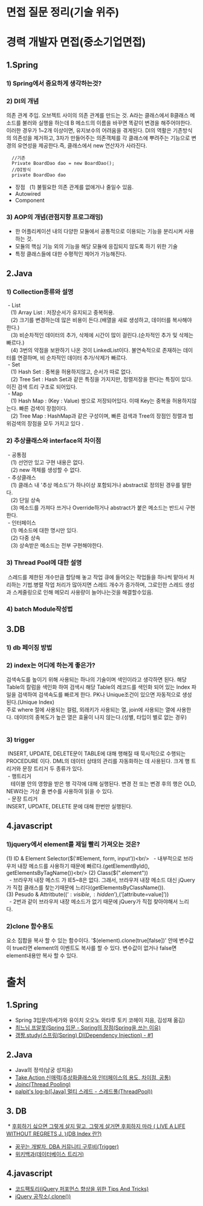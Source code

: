 
면접 질문 정리(기술 위주)
======================
# 경력 개발자 면접(중소기업면접)
## 1.Spring
### 1) Spring에서 중요하게 생각하는것?

### 2) DI의 개념
  의존 관계 주입. 오브젝트 사이의 의존 관계를 만드는 것.  A라는 클래스에서 B클래스 메소드를 불러와 실행을 하는데 B 메소드의 이름을 바꾸면 똑같이 변경을 해주어야한다. 이러한 경우가 1~2개 이상이면, 유지보수의 어려움을 겪게된다. DI의 역활은 기존방식의 의존성을 제거하고, 3자가 만들어주는 의존객체를 각 클래스에 뿌려주는 기능으로 변경의 유연성을 제공한다.즉, 클래스에서 new 연산자가 사라진다.
```
  //기존
  Private BoardDao dao = new BoardDao();
  //DI방식
  private BoardDao dao
```
 - 장점
   (1) 불필요한 의존 관계를 없애거나 줄일수 있음.<br/>
 - Autowired<br/>
 - Component<br/>
### 3) AOP의 개념(관점지향 프로그래밍)
 - 한 어플리케이션 내의 다양한 모듈에서 공통적으로 이용되는 기능을 분리시켜 사용하는 것.
 - 모듈의 핵심 기능 외의 기능을 해당 모듈에 응집되지 않도록 하기 위한 기술
 - 특정 클래스들에 대한 수평적인 제어가 가능해진다.

## 2.Java
### 1) Collection종류와 설명
  - List<br/>
    (1) Array List : 저장순서가 유지되고 중복허용.<br/>
    (2) 크기를 변경하는데 많은 비용이 든다.(배열을 새로 생성하고, 데이터를 복사해야한다.)<br/>
    (3) 비순차적인 데이터의 추가, 삭제에 시간이 많이 걸린다.(순차적인 추가 및 삭제는 빠르다.)<br/>
    (4) 3번의 약점을 보완하기 나온 것이 LinkedList이다. 불연속적으로 존재하는 데이터를 연결하며, 비 순차적인 데이터 추가/삭제가 빠르다.<br/>
  - Set<br/>
    (1) Hash Set : 중복을 허용하지않고, 순서가 따로 없다.<br/>
    (2) Tree Set : Hash Set과 같은 특징을 가지지만, 정렬저장을 한다는 특징이 있다. 이진 검색 트리 구조로 되어있다.<br/>
  - Map<br/>
    (1) Hash Map : (Key : Value) 쌍으로 저장되어있다. 이때 Key는 중복을 허용하지않는다. 빠른 검색이 장점이다.<br/>
    (2) Tree Map : HashMap과 같은 구성이며, 빠른 검색과 Tree의 장점인 정렬과 범위검색의 장점을 모두 가지고 있다 .<br/>
### 2) 추상클래스와 interface의 차이점

  - 공통점<br/>
    (1) 선언만 있고 구현 내용은 없다.<br/>
    (2) new 객체를 생성할 수 없다.<br/>
  - 추상클래스<br/>
    (1) 클래스 내 '추상 메소드'가 하나이상 포함되거나 abstract로 정의된 경우를 말한다.<br/>
    (2) 단일 상속<br/>
    (3) 메소드를 가져다 쓰거나 Override하거나 abstract가 붙은 메소드는 반드시 구현한다.<br/>
  - 인터페이스<br/>
    (1) 메소드에 대한 명시만 있다.<br/>
    (2) 다중 상속<br/>
    (3) 상속받은 메소드는 전부 구현해야한다.<br/>

### 3) Thread Pool에 대한 설명

  스레드를 제한된 개수만큼 할당해 놓고 작업 큐에 들어오는 작업들을 하나씩 맡아서 처리하는 기법.병렬 작업 처리가 많아지면 스레드 개수가 증가하며, 그로인한 스레드 생성과 스케줄링으로 인해 메모리 사용량이 늘어나는것을 해결할수있음.<br/>
   
### 4) batch Module작성법

## 3.DB
### 1) db 페이징 방법
### 2) index는 어디에 하는게 좋은가?
  검색속도를 높이기 위해 사용되는 하나의 기술이며 색인이라고 생각하면 된다. 해당 Table의 칼럼을 색인화 하여 검색시 해당 Table의 레코드를 색인화 되어 있는 Index 파일을 검색하여 검색속도를 빠르게 한다. PK나 Unique조건이 있으면 자동적으로 생성된다.(Unique Index)</br>
  주로 where 절에 사용되는 컬럼, 외래키가 사용되는 열, join에 사용되는 열에 사용한다. 데이터의 중복도가 높은 열은 효율이 나지 않는다.(성별, 타입이 별로 없는 경우)</br>
  
### 3) trigger
  INSERT, UPDATE, DELETE문이 TABLE에 대해 행해질 때 묵시적으로 수행되는 PROCEDURE 이다. DML의 데이터 상태의 관리를 자동화하는 데 사용된다. 크게 행 트리거와 문장 트리거 두 종류가 있다.<br/>
  - 행트리거<br/>
    테이블 안의 영향을 받은 행 각각에 대해 실행된다. 변경 전 또는 변경 후의 행은 OLD, NEW라는 가상 줄 변수를 사용하여 읽을 수 있다.<br/>
  - 문장 트리거<br/>
    INSERT, UPDATE, DELETE 문에 대해 한번만 실행된다.<br/>
## 4.javascript
### 1)jquery에서 element를 제일 빨리 가져오는 것은?
 (1) ID & Element Selector($(‘#Element, form, input’))<br/>
   - 내부적으로 브라우저 내장 메소드를 사용하기 때문에 빠르다.(getElementById(), getElementsByTagName())<br/>
 (2) Class($(".element"))<br/>
   - 브라우저 내장 메스드 가 IE5~8은 없다. 그래서, 브라우저 내장 메소드 대신 jQuery가 직접 클래스를 찾는기때문에 느리다(getElementsByClassName()).<br/>
  (3) Pesudo & Attritbute($(‘:visible, :hidden’),$(‘[attribute=value]’))<br/>
   - 2번과 같이 브라우저 내장 메소드가 없기 때문에 jQuery가 직접 찾아야해서 느리다. 
### 2)clone 함수용도
 요소 집합을 복사 할 수 있는 함수이다. '$(element).clone(true[false])' 안에 변수값이 true라면 element의 이벤트도 복사를 할 수 있다. 변수값이 없거나 false면 element내용만 복사 할 수 있다. 
# 출처
## 1.Spring
 * Spring 3입문(하세가와 유이치 오오노 와타루 토키 코헤이 지음, 김성재 옮김)
 * [최느님 프알못(Spring 입문 - Spring의 장점(Spring을 쓰는 이유)](http://csw7432.tistory.com/entry/Spring-%EC%9E%85%EB%AC%B8-Spring%EC%9D%98-%EC%9E%A5%EC%A0%90)
 * [갱짱.study(스프링(Spring) DI(Dependency Injection) - #1](http://gangzzang.tistory.com/entry/%EC%8A%A4%ED%94%84%EB%A7%81Spring-IoCDIInversion-of-ControlDependency-Injection)
 ## 2.Java
 * Java의 정석(남궁 성지음)
 * [Take Action 신매력(추상화클래스와 인터페이스의 용도, 차이점, 공통)](http://marobiana.tistory.com/58)
 * [Joinc(Thread Pooling)](https://www.joinc.co.kr/w/Site/Thread/Advanced/ThreadPool)
 * [palpit's log-b([Java] 멀티 스레드 - 스레드풀(ThreadPool))](http://palpit.tistory.com/732)
 ## 3. DB
  * [후회하기 싫으면 그렇게 살지 말고, 그렇게 살거면 후회하지 마라 ( LIVE A LIFE WITHOUT REGRETS J. )(DB Index 란?)](https://lalwr.blogspot.kr/2016/02/db-index.html)
 * [꿈꾸는 개발자, DBA 커뮤니티 구루비(Trigger)](http://www.gurubee.net/lecture/1076)
 * [위키백과(데이터베이스 트리거)](https://ko.wikipedia.org/wiki/%EB%8D%B0%EC%9D%B4%ED%84%B0%EB%B2%A0%EC%9D%B4%EC%8A%A4_%ED%8A%B8%EB%A6%AC%EA%B1%B0)
 ## 4.javascript
 * [코드팩토리(jQuery 퍼포먼스 향상을 위한 Tips And Tricks)](http://codefactory.kr/2011/12/07/jquery-performance-tips-and-tricks/)
 * [jQuery 공작소(.clone())](http://superkts.com/jquery/clone)
